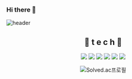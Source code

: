### Hi there 👋

<!--
**ktjs7252/ktjs7252** is a ✨ _special_ ✨ repository because its `README.md` (this file) appears on your GitHub profile.

Here are some ideas to get you started:

- 🔭 I’m currently working on ...
- 🌱 I’m currently learning ...
- 👯 I’m looking to collaborate on ...
- 🤔 I’m looking for help with ...
- 💬 Ask me about ...
- 📫 How to reach me: ...
- 😄 Pronouns: ...
- ⚡ Fun fact: ...
-->


![header](https://capsule-render.vercel.app/api?type=waving&color=gradient&height=300&section=header&text=&fontSize=70)
<div align=center>
  
  ## 🌹 t e c h 🌹
  
 <img src="https://img.shields.io/badge/C-A8B9CC?style=flat-square&logo=C&logoColor=white"/> 
 <img src="https://img.shields.io/badge/C++-00599C?style=flat-square&logo=C%2B%2B&logoColor=white"/> 
 <img src="https://img.shields.io/badge/Python-3766AB?style=flat-square&logo=Python&logoColor=white"/></a>  
 <img src="https://img.shields.io/badge/HTML-E34F26?style=flat-square&logo=HTML5&logoColor=white"/>
 <img src="https://img.shields.io/badge/SELENIUM-43B02A?style=flat-square&logo=SELENIUM&logoColor=white">
 <img src="https://img.shields.io/badge/django-092E20?style=for-the-square&logo=django&logoColor=white">


![Solved.ac프로필](http://mazassumnida.wtf/api/v2/generate_badge?boj=ktjs7252)
